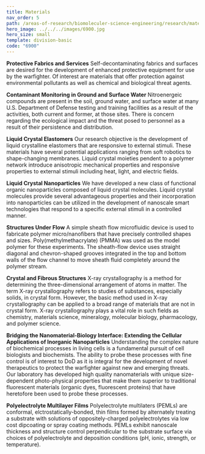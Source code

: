 ```yaml
---
title: Materials
nav_order: 5
path: /areas-of-research/biomoleculer-science-engineering/research/materials
hero_image: ../../../images/6900.jpg
hero_size: small
template: division-basic
code: "6900"
---
```

**Protective Fabrics and Services**
Self-decontaminating fabrics and surfaces are desired for the development of enhanced protective equipment for use by the warfighter. Of interest are materials that offer protection against environmental pollutants as well as chemical and biological threat agents.

**Contaminant Monitoring in Ground and Surface Water**
Nitroenergeic compounds are present in the soil, ground water, and surface water at many U.S. Department of Defense testing and training facilities as a result of the activities, both current and former, at those sites. There is concern regarding the ecological impact and the threat posed to personnel as a result of their persistence and distribution.

**Liquid Crystal Elastomers**
Our research objective is the development of liquid crystalline elastomers that are responsive to external stimuli. These materials have several potential applications ranging from soft robotics to shape-changing membranes. Liquid crystal moieties pendent to a polymer network introduce anisotropic mechanical properties and responsive properties to external stimuli including heat, light, and electric fields.

**Liquid Crystal Nanoparticles**
We have developed a new class of functional organic nanoparticles composed of liquid crystal molecules. Liquid crystal molecules provide several advantageous properties and their incorporation into nanoparticles can be utilized in the development of nanoscale smart technologies that respond to a specific external stimuli in a controlled manner.

**Structures Under Flow**
A simple sheath flow microfluidic device is used to fabricate polymer micro/nanofibers that have precisely controlled shapes and sizes. Poly(methylmethacrylate) (PMMA) was used as the model polymer for these experiments. The sheath-flow device uses straight diagonal and chevron-shaped grooves integrated in the top and bottom walls of the flow channel to move sheath fluid completely around the polymer stream.

**Crystal and Fibrous Structures**
X-ray crystallography is a method for determining the three-dimensional arrangement of atoms in matter. The term X-ray crystallography refers to studies of substances, especially solids, in crystal form. However, the basic method used in X-ray crystallography can be applied to a broad range of materials that are not in crystal form. X-ray crystallography plays a vital role in such fields as chemistry, materials science, mineralogy, molecular biology, pharmacology, and polymer science.

**Bridging the Nanomaterial-Biology Interface: Extending the Cellular Applications of Inorganic Nanoparticles**
Understanding the complex nature of biochemical processes in living cells is a fundamental pursuit of cell biologists and biochemists. The ability to probe these processes with fine control is of interest to DoD as it is integral for the development of novel therapeutics to protect the warfighter against new and emerging threats. Our laboratory has developed high quality nanomaterials with unique size-dependent photo-physical properties that make them superior to traditional fluorescent materials (organic dyes, fluorescent proteins) that have heretofore been used to probe these processes.

**Polyelectrolyte Multilayer Films**
Polyelectrolyte multilaters (PEMLs) are conformal, elctrostatically-bonded, thin films formed by alternately treating a substrate with solutions of oppositely-charged polyelectrolytes via low cost dipcoating or spray coating methods. PEMLs exhibit nanoscale thickness and structure control perpendicular to the substrate surface via choices of polyelectrolyte and deposition conditions (pH, ionic, strength, or temperature).
